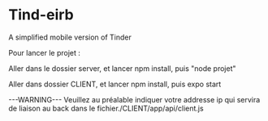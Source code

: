 # Tind-eirb
A simplified mobile version of Tinder

Pour lancer le projet : 

Aller dans le dossier server, et lancer npm install, puis "node projet"

Aller dans dossier CLIENT, et lancer npm install, puis expo start

---WARNING--- 
Veuillez au préalable indiquer votre addresse ip qui servira de liaison au back dans le fichier./CLIENT/app/api/client.js

